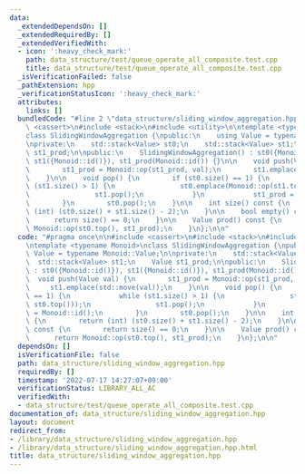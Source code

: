 ```yaml
---
data:
  _extendedDependsOn: []
  _extendedRequiredBy: []
  _extendedVerifiedWith:
  - icon: ':heavy_check_mark:'
    path: data_structure/test/queue_operate_all_composite.test.cpp
    title: data_structure/test/queue_operate_all_composite.test.cpp
  _isVerificationFailed: false
  _pathExtension: hpp
  _verificationStatusIcon: ':heavy_check_mark:'
  attributes:
    links: []
  bundledCode: "#line 2 \"data_structure/sliding_window_aggregation.hpp\"\n\n#include\
    \ <cassert>\n#include <stack>\n#include <utility>\n\ntemplate <typename Monoid>\n\
    class SlidingWindowAggregation {\npublic:\n    using Value = typename Monoid::Value;\n\
    \nprivate:\n    std::stack<Value> st0;\n    std::stack<Value> st1;\n    Value\
    \ st1_prod;\n\npublic:\n    SlidingWindowAggregation() : st0({Monoid::id()}),\
    \ st1({Monoid::id()}), st1_prod(Monoid::id()) {}\n\n    void push(Value val) {\n\
    \        st1_prod = Monoid::op(st1_prod, val);\n        st1.emplace(std::move(val));\n\
    \    }\n\n    void pop() {\n        if (st0.size() == 1) {\n            while\
    \ (st1.size() > 1) {\n                st0.emplace(Monoid::op(st1.top(), st0.top()));\n\
    \                st1.pop();\n            }\n            st1_prod = Monoid::id();\n\
    \        }\n        st0.pop();\n    }\n\n    int size() const {\n        return\
    \ (int) (st0.size() + st1.size() - 2);\n    }\n\n    bool empty() const {\n  \
    \      return size() == 0;\n    }\n\n    Value prod() const {\n        return\
    \ Monoid::op(st0.top(), st1_prod);\n    }\n};\n\n"
  code: "#pragma once\n\n#include <cassert>\n#include <stack>\n#include <utility>\n\
    \ntemplate <typename Monoid>\nclass SlidingWindowAggregation {\npublic:\n    using\
    \ Value = typename Monoid::Value;\n\nprivate:\n    std::stack<Value> st0;\n  \
    \  std::stack<Value> st1;\n    Value st1_prod;\n\npublic:\n    SlidingWindowAggregation()\
    \ : st0({Monoid::id()}), st1({Monoid::id()}), st1_prod(Monoid::id()) {}\n\n  \
    \  void push(Value val) {\n        st1_prod = Monoid::op(st1_prod, val);\n   \
    \     st1.emplace(std::move(val));\n    }\n\n    void pop() {\n        if (st0.size()\
    \ == 1) {\n            while (st1.size() > 1) {\n                st0.emplace(Monoid::op(st1.top(),\
    \ st0.top()));\n                st1.pop();\n            }\n            st1_prod\
    \ = Monoid::id();\n        }\n        st0.pop();\n    }\n\n    int size() const\
    \ {\n        return (int) (st0.size() + st1.size() - 2);\n    }\n\n    bool empty()\
    \ const {\n        return size() == 0;\n    }\n\n    Value prod() const {\n  \
    \      return Monoid::op(st0.top(), st1_prod);\n    }\n};\n\n"
  dependsOn: []
  isVerificationFile: false
  path: data_structure/sliding_window_aggregation.hpp
  requiredBy: []
  timestamp: '2022-07-17 14:27:07+09:00'
  verificationStatus: LIBRARY_ALL_AC
  verifiedWith:
  - data_structure/test/queue_operate_all_composite.test.cpp
documentation_of: data_structure/sliding_window_aggregation.hpp
layout: document
redirect_from:
- /library/data_structure/sliding_window_aggregation.hpp
- /library/data_structure/sliding_window_aggregation.hpp.html
title: data_structure/sliding_window_aggregation.hpp
---
```

